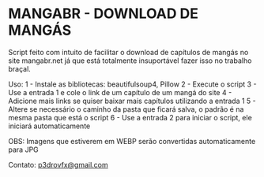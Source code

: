 # MANGABR - DOWNLOAD DE MANGÁS
Script feito com intuito de facilitar o download de capítulos de mangás no site mangabr.net já que está totalmente insuportável fazer isso no trabalho braçal. 

Uso:
1 - Instale as bibliotecas: beautifulsoup4, Pillow
2 - Execute o script
3 - Use a entrada 1 e cole o link de um capítulo de um mangá do site
4 - Adicione mais links se quiser baixar mais capítulos utilizando a entrada 1
5 - Altere se necessário o caminho da pasta que ficará salva, o padrão é na mesma pasta que está o script
6 - Use a entrada 2 para iniciar o script, ele iniciará automaticamente

OBS: Imagens que estiverem em WEBP serão convertidas automaticamente para JPG

Contato: p3drovfx@gmail.com
